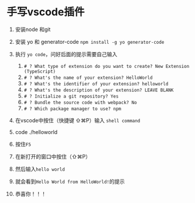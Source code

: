 # 手写vscode插件

1. 安装node 和git
2. 安装 yo 和 generator-code `npm install -g yo generator-code`
3. 执行 `yo code`，问好后面的提示需要自己输入
   1. `# ? What type of extension do you want to create? New Extension (TypeScript)`
   2. `# ? What's the name of your extension? HelloWorld`
   3. `# ? What's the identifier of your extension? helloworld`
   4. `# ? What's the description of your extension? LEAVE BLANK`
   5. `# ? Initialize a git repository? Yes`
   6. `# ? Bundle the source code with webpack? No`
   7. `# ? Which package manager to use? npm`

4. 在vscode中按住（快捷键 ⇧⌘P）输入 `shell command`
5. code ./helloworld
6. 按住`F5`
7. 在新打开的窗口中按住（⇧⌘P）
8. 然后输入`hello world`
9. 就会看到`Hello World from HelloWorld!`的提示
10. 恭喜你！！！
        
        
        
        